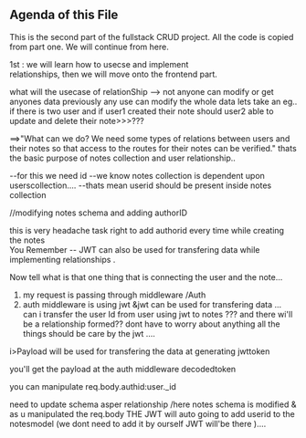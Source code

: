 ## Agenda of this File

This is the second part of the fullstack CRUD project. All the code is copied from part one. We will continue from here.

1st : we will learn how to usecse and implement    
       relationships, then we will move onto the frontend part.



what will the usecase of relationShip --> 
   not anyone can modify or get anyones data previously any use can modify the whole data
   lets take an eg.. if there is two user and if user1 created their note should user2 able to update and delete their note>>>???

   ==>"What can we do? We need some types of relations between users and their notes so that access to the routes for their notes can be verified." 
   thats the basic purpose of notes collection and user relationship..


  --for this we need id 
  --we know notes collection is dependent upon userscollection....
--thats mean userid should be present inside notes collection 


//modifying notes schema and adding authorID   

this is very headache task right to add authorid every time while creating the notes  
You Remember -- JWT can also be used for transfering data while implementing relationships .

 

Now tell what is that one thing that is connecting the user and the note...
1. my request is passing through middleware /Auth  
2. auth middleware is using jwt  &jwt can be used for transfering data ... 
can i transfer the user Id from user using jwt  to notes ???
and there wi'll be a relationship formed?? dont have to worry about anything  all the things should be care by the jwt ....



i>Payload will be used for transfering the data  at generating jwttoken 

you'll get the  payload at the auth middleware decodedtoken 

you can manipulate req.body.authid:user._id 
 

 need to update schema asper relationship /here notes schema is modified  & as u manipulated the req.body THE JWT will auto going to add userid to the notesmodel (we dont need to add it by ourself JWT will'be there )....